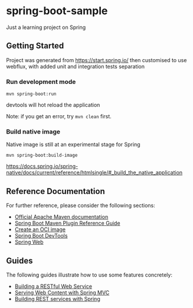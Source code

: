 # spring-boot-sample

Just a learning project on Spring

## Getting Started
Project was generated from https://start.spring.io/ then customised to use webflux, with added unit and integration tests separation

### Run development mode
```shell script
mvn spring-boot:run
```

devtools will hot reload the application

Note: if you get an error, try `mvn clean` first.

### Build native image
Native image is still at an experimental stage for Spring

```shell script
mvn spring-boot:build-image
```

https://docs.spring.io/spring-native/docs/current/reference/htmlsingle/#_build_the_native_application

## Reference Documentation
For further reference, please consider the following sections:

* [Official Apache Maven documentation](https://maven.apache.org/guides/index.html)
* [Spring Boot Maven Plugin Reference Guide](https://docs.spring.io/spring-boot/docs/2.6.1/maven-plugin/reference/html/)
* [Create an OCI image](https://docs.spring.io/spring-boot/docs/2.6.1/maven-plugin/reference/html/#build-image)
* [Spring Boot DevTools](https://docs.spring.io/spring-boot/docs/2.6.1/reference/htmlsingle/#using-boot-devtools)
* [Spring Web](https://docs.spring.io/spring-boot/docs/2.6.1/reference/htmlsingle/#boot-features-developing-web-applications)

## Guides
The following guides illustrate how to use some features concretely:

* [Building a RESTful Web Service](https://spring.io/guides/gs/rest-service/)
* [Serving Web Content with Spring MVC](https://spring.io/guides/gs/serving-web-content/)
* [Building REST services with Spring](https://spring.io/guides/tutorials/bookmarks/)
